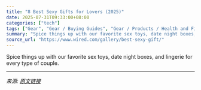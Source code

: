 ```yaml
---
title: "8 Best Sexy Gifts for Lovers (2025)"
date: 2025-07-31T09:33:00+08:00
categories: ["tech"]
tags: ["Gear", "Gear / Buying Guides", "Gear / Products / Health and Fitness", "Shopping", "sex", "gift guides", "Bedroom", "gifts", "Gift Guide"]
summary: "Spice things up with our favorite sex toys, date night boxes, and lingerie for every type of couple."
source_url: "https://www.wired.com/gallery/best-sexy-gift/"
---
```


Spice things up with our favorite sex toys, date night boxes, and lingerie for every type of couple.

---

*来源: [原文链接](https://www.wired.com/gallery/best-sexy-gift/)*
